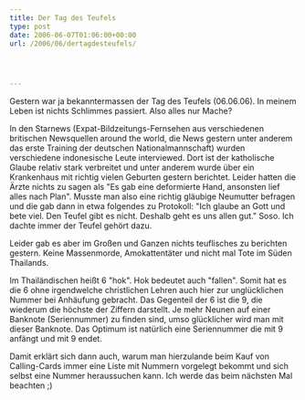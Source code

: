 ```yaml
---
title: Der Tag des Teufels
type: post
date: 2006-06-07T01:06:00+00:00
url: /2006/06/dertagdesteufels/




---
```

Gestern war ja bekanntermassen der Tag des Teufels (06.06.06). In meinem Leben ist nichts Schlimmes passiert. Also alles nur Mache?

In den Starnews (Expat-Bildzeitungs-Fernsehen aus verschiedenen britischen Newsquellen around the world, die News gestern unter anderem das erste Training der deutschen Nationalmannschaft) wurden verschiedene indonesische Leute interviewed. Dort ist der katholische Glaube relativ stark verbreitet und unter anderem wurde über ein Krankenhaus mit richtig vielen Geburten gestern berichtet. Leider hatten die Ärzte nichts zu sagen als "Es gab eine deformierte Hand, ansonsten lief alles nach Plan". Musste man also eine richtig gläubige Neumutter befragen und die gab dann in etwa folgendes zu Protokoll: "Ich glaube an Gott und bete viel. Den Teufel gibt es nicht. Deshalb geht es uns allen gut." Soso. Ich dachte immer der Teufel gehört dazu.

Leider gab es aber im Großen und Ganzen nichts teuflisches zu berichten gestern. Keine Massenmorde, Amokattentäter und nicht mal Tote im Süden Thailands.

Im Thailändischen heißt 6 "hok". Hok bedeutet auch "fallen". Somit hat es die 6 ohne irgendwelche christlichen Lehren auch hier zur unglücklichen Nummer bei Anhäufung gebracht. Das Gegenteil der 6 ist die 9, die wiederum die höchste der Ziffern darstellt. Je mehr Neunen auf einer Banknote (Seriennummer) zu finden sind, umso glücklicher wird man mit dieser Banknote. Das Optimum ist natürlich eine Seriennummer die mit 9 anfängt und mit 9 endet.

Damit erklärt sich dann auch, warum man hierzulande beim Kauf von Calling-Cards immer eine Liste mit Nummern vorgelegt bekommt und sich selbst eine Nummer heraussuchen kann. Ich werde das beim nächsten Mal beachten ;)
